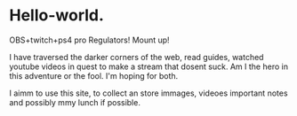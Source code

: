 # Hello-world.
OBS+twitch+ps4 pro
Regulators! Mount up! 

I have traversed the darker corners of the web, read guides, watched youtube videos in quest to make a stream that dosent suck. 
Am I the hero in this adventure or the fool. I'm hoping for both. 

I aimm to use this site, to collect an store immages, videoes important notes and possibly mmy lunch if possible. 
